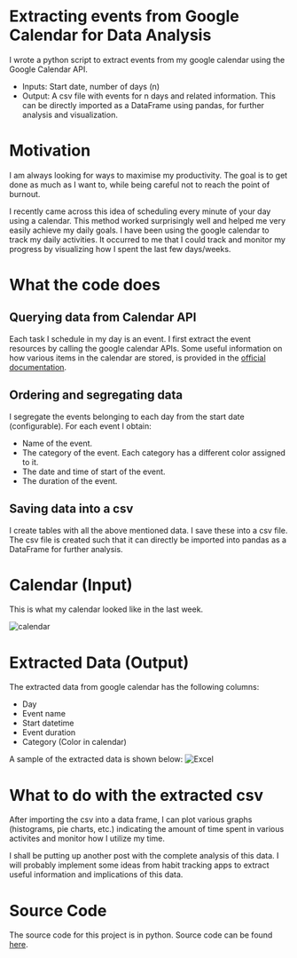 
# Extracting events from Google Calendar for Data Analysis

I wrote a python script to extract events from my google calendar using the 
Google Calendar API.
* Inputs: Start date, number of days (n)
* Output: A csv file with events for n days and related information.
This can be directly imported as a DataFrame using pandas, for 
further analysis and visualization.

# Motivation

I am always looking for ways to maximise my productivity. The goal is to 
get done as much as I want to, while being careful not to reach the point of burnout.  

I recently came across this idea of scheduling every minute of your day using a 
calendar. This method worked surprisingly well and helped me very easily achieve 
my daily goals. I have been using the google calendar to track my daily activities. 
It occurred to me that I could track and monitor my progress by visualizing how I 
spent the last few days/weeks.

# What the code does

## Querying data from Calendar API
Each task I schedule in my day is an event. I first extract the event resources 
by calling the google calendar APIs. Some useful information on how various items 
in the calendar are stored, is provided in the [official documentation](https://developers.google.com/calendar/concepts).

## Ordering and segregating data
I segregate the events belonging to each day from the start date (configurable).
For each event I obtain: 
* Name of the event.
* The category of the event. Each category has a different color assigned to it.
* The date and time of start of the event.
* The duration of the event.

## Saving data into a csv
I create tables with all the above mentioned data. I save these into a csv file.
The csv file is created such that it can directly be imported into pandas as a DataFrame for further analysis.


# Calendar (Input)

This is what my calendar looked like in the last week.

![calendar](../images/g-calendar.png)

# Extracted Data (Output)

The extracted data from google calendar has the following columns:
- Day
- Event name
- Start datetime
- Event duration
- Category (Color in calendar)

A sample of the extracted data is shown below:
![Excel](../images/g-csv.png)

# What to do with the extracted csv

After importing the csv into a data frame, I can plot various graphs (histograms, pie charts, etc.) 
indicating the amount of time spent in various activites and monitor how I utilize my time. 

I shall be putting up another post with the complete analysis of this data. I will 
probably implement some ideas from habit tracking apps to extract useful 
information and implications of this data.

# Source Code

The source code for this project is in python. Source code can be found [here](https://github.com/akhilayaragoppa/akhilayaragoppa.github.io/blob/master/source_code/google-calendar.py).
